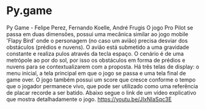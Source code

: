 # Py.game
Py Game - Felipe Perez, Fernando Koelle, André Frugis
O jogo Pro Pilot se passa em duas dimensões, possui uma mecânica similar ao jogo mobile 'Flapy Bird' onde o personagem (no caso um avião) precisa desviar dos obstáculos (prédios e nuvens). O avião está submetido a uma gravidade constante e realiza pulos através da tecla espaço. O cenário é de uma metrópole ao por do sol, por isso os obstáculos em forma de prédios e nuvens para se contextualizarem com a proposta. Há três telas de display: o menu inicial, a tela principal em que o jogo se passa e uma tela final de game over. O jogo também possui um score que cresce conforme o tempo que o jogador permanece vivo, que pode ser utilizado como uma referência de placar recorde a ser batido.
Abaixo segue o link de um vídeo explicativo que mostra detalhadamente o jogo.
https://youtu.be/JIxNIaSqc3E